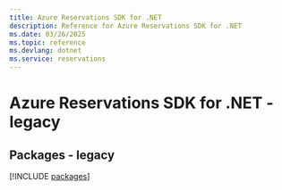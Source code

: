```yaml
---
title: Azure Reservations SDK for .NET
description: Reference for Azure Reservations SDK for .NET
ms.date: 03/26/2025
ms.topic: reference
ms.devlang: dotnet
ms.service: reservations
---
```

# Azure Reservations SDK for .NET - legacy
## Packages - legacy
[!INCLUDE [packages](reservations-index.md)]